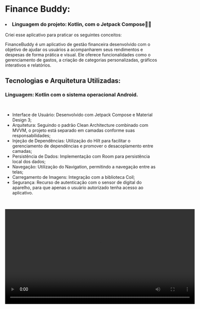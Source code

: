 # Finance Buddy:
<p> 
  
### <li> Linguagem do projeto: Kotlin, com o Jetpack Compose🚀🚀 </li>

Criei esse aplicativo para praticar os seguintes conceitos:

FinanceBuddy é um aplicativo de gestão financeira desenvolvido com o objetivo de ajudar os usuários a acompanharem seus rendimentos e despesas de forma prática e visual. Ele oferece funcionalidades como o gerenciamento de gastos, a criação de categorias personalizadas, gráficos interativos e relatórios.

## Tecnologias e Arquitetura Utilizadas:

### Linguagem: Kotlin com o sistema operacional Android.

<br>

- Interface de Usuário: Desenvolvido com Jetpack Compose e Material Design 3;
- Arquitetura: Seguindo o padrão Clean Architecture combinado com MVVM, o projeto está separado em camadas conforme suas responsabilidades;
- Injeção de Dependências: Utilização do Hilt para facilitar o gerenciamento de dependências e promover o desacoplamento entre camadas;
- Persistência de Dados: Implementação com Room para persistência local dos dados;
- Navegação: Utilização do Navigation, permitindo a navegação entre as telas;
- Carregamento de Imagens: Integração com a biblioteca Coil;
- Segurança: Recurso de autenticação com o sensor de digital do aparelho, para que apenas o usuário autorizado tenha acesso ao aplicativo.

<br>

<video
  controls
  src="https://github.com/user-attachments/assets/8c9be6ee-6a03-4593-af8f-6a643e29f4b9"
  width="620">
</video>
